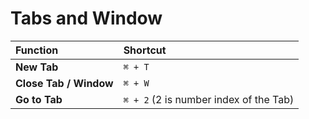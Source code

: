 # Tabs and Window

| Function | Shortcut |
| :------- | :--------|
| __New Tab__ | `⌘ + T` |
| __Close Tab / Window__ | `⌘ + W` |
| __Go to Tab__ | `⌘ + 2` (2 is number index of the Tab) |
